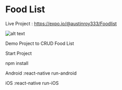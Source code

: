# Food List

Live Project :
https://expo.io/@austinroy333/Foodlist

![alt text](http://lamper.in/images/iphone6.png)

Demo Project to CRUD Food List

Start Project

npm install

Android :react-native run-android

iOS     :react-native run-iOS



